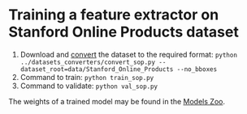 # Training a feature extractor on Stanford Online Products dataset

1. Download and [convert](https://github.com/OML-Team/open-metric-learning/tree/main/examples/datasets_converters) the dataset to the required format:
`python ../datasets_converters/convert_sop.py --dataset_root=data/Stanford_Online_Products --no_bboxes`
2. Command to train: `python train_sop.py`
3. Command to validate: `python val_sop.py`

The weights of a trained model may be found in the [Models Zoo](https://github.com/OML-Team/open-metric-learning#zoo).
